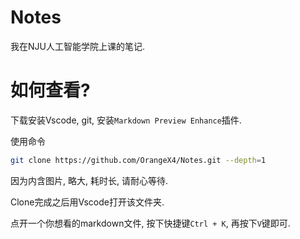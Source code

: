 # Notes

我在NJU人工智能学院上课的笔记.

# 如何查看?

下载安装Vscode, git, 安装`Markdown Preview Enhance`插件.  

使用命令

```bash
git clone https://github.com/OrangeX4/Notes.git --depth=1
```

因为内含图片, 略大, 耗时长, 请耐心等待.

Clone完成之后用Vscode打开该文件夹.

点开一个你想看的markdown文件, 按下快捷键`Ctrl + K`, 再按下`V`键即可.